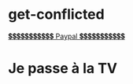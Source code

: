 # get-conflicted
[💲💲💲💲💲💲💲💲💲💲💲 Paypal 💲💲💲💲💲💲💲💲💲💲💲](https://www.paypal.com/paypalme/supergike "Un petit don ? ^^")
# Je passe à la TV
